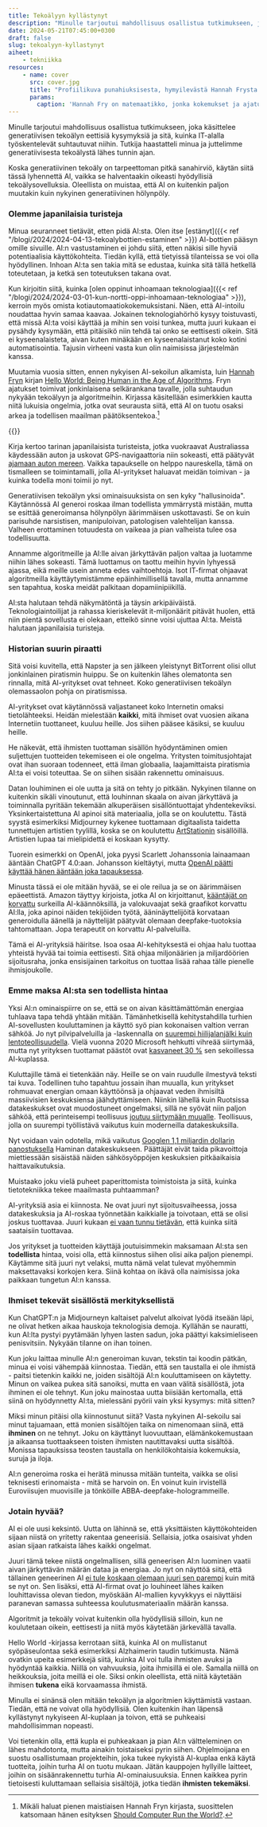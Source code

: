 ```yaml
---
title: Tekoälyyn kyllästynyt
description: "Minulle tarjoutui mahdollisuus osallistua tutkimukseen, joka käsittelee generatiivisen tekoälyn eettisiä kysymyksiä ja sitä, kuinka IT-alalla työskentelevät suhtautuvat niihin. Tutkija haastatteli minua ja juttelimme generatiivisesta tekoälystä lähes tunnin ajan."
date: 2024-05-21T07:45:00+0300
draft: false
slug: tekoalyyn-kyllastynyt
aiheet:
    - tekniikka
resources:
    - name: cover
      src: cover.jpg
      title: "Profiilikuva punahiuksisesta, hymyilevästä Hannah Frysta. Hänellä on päässään korvan taakse kiinnitetty mikrofoni."
      params:
        caption: 'Hannah Fry on matemaatikko, jonka kokemukset ja ajatukset tekoälystä ja algoritmeista loivat pohjan sille, kuinka itse suhtaudun nykyisin näihin asioihin. Kuva on hänen esityksestään "Should Computer Run the World?"'
---
```

Minulle tarjoutui mahdollisuus osallistua tutkimukseen, joka käsittelee generatiivisen tekoälyn eettisiä kysymyksiä ja sitä, kuinka IT-alalla työskentelevät suhtautuvat niihin. Tutkija haastatteli minua ja juttelimme generatiivisesta tekoälystä lähes tunnin ajan.

<!--more-->

Koska generatiivinen tekoäly on tarpeettoman pitkä sanahirviö, käytän siitä tässä lyhennettä AI, vaikka se halventaakin oikeasti hyödyllisiä tekoälysovelluksia. Oleellista on muistaa, että AI on kuitenkin paljon muutakin kuin nykyinen generatiivinen hölynpöly.

### Olemme japanilaisia turisteja

Minua seuranneet tietävät, etten pidä AI:sta. Olen itse [estänyt]({{< ref "/blogi/2024/2024-04-13-tekoalybottien-estaminen" >}}) AI-bottien pääsyn omille sivuille. AI:n vastustaminen ei johdu siitä, etten näkisi sille hyviä potentiaalisia käyttökohteita. Tiedän kyllä, että tietyissä tilanteissa se voi olla hyödyllinen. Inhoan AI:ta sen takia mitä se edustaa, kuinka sitä tällä hetkellä toteutetaan, ja ketkä sen toteutuksen takana ovat.

Kun kirjoitin siitä, kuinka [olen oppinut inhoamaan teknologiaa]({{< ref "/blogi/2024/2024-03-01-kun-nortti-oppi-inhoamaan-teknologiaa" >}}), kerroin myös omista kotiautomaatiokokemuksistani. Näen, että AI-intoilu noudattaa hyvin samaa kaavaa. Jokainen teknologiahörhö kysyy toistuvasti, että missä AI:ta voisi käyttää ja mihin sen voisi tunkea, mutta juuri kukaan ei pysähdy kysymään, että pitäisikö niin tehdä tai onko se eettisesti oikein. Sitä ei kyseenalaisteta, aivan kuten minäkään en kyseenalaistanut koko kotini automatisointia. Tajusin virheeni vasta kun olin naimisissa järjestelmän kanssa.

Muutamia vuosia sitten, ennen nykyisen AI-sekoilun alkamista, luin [Hannah Fryn](https://hannahfry.co.uk/) kirjan [Hello World: Being Human in the Age of Algorithms](https://hannahfry.co.uk/book/hello-world/). Fryn ajatukset toimivat jonkinlaisena selkärankana tavalle, jolla suhtaudun nykyään tekoälyyn ja algoritmeihin. Kirjassa käsitellään esimerkkien kautta niitä lukuisia ongelmia, jotka ovat seurausta siitä, että AI on tuotu osaksi arkea ja todellisen maailman päätöksentekoa.[^1]

{{<cover>}}

Kirja kertoo tarinan japanilaisista turisteista, jotka vuokraavat Australiassa käydessään auton ja uskovat GPS-navigaattoria niin sokeasti, että päätyvät [ajamaan auton mereen](https://abcnews.go.com/blogs/headlines/2012/03/gps-tracking-disaster-japanese-tourists-drive-straight-into-the-pacific). Vaikka tapaukselle on helppo naureskella, tämä on tismalleen se toimintamalli, jolla AI-yritykset haluavat meidän toimivan - ja kuinka todella moni toimii jo nyt.

Generatiivisen tekoälyn yksi ominaisuuksista on sen kyky "hallusinoida". Käytännössä AI generoi roskaa ilman todellista ymmärrystä mistään, mutta se esittää generoimansa hölynpölyn äärimmäisen uskottavasti. Se on kuin parisuhde narsistisen, manipuloivan, patologisen valehtelijan kanssa. Valheen erottaminen totuudesta on vaikeaa ja pian valheista tulee osa todellisuutta.

Annamme algoritmeille ja AI:lle aivan järkyttävän paljon valtaa ja luotamme niihin lähes sokeasti. Tämä luottamus on taottu meihin hyvin lyhyessä ajassa, eikä meille usein anneta edes vaihtoehtoja. Isot IT-firmat ohjaavat algoritmeilla käyttäytymistämme epäinhimillisellä tavalla, mutta annamme sen tapahtua, koska meidät palkitaan dopamiinipiikillä.

AI:sta halutaan tehdä näkymätöntä ja täysin arkipäiväistä. Teknologiaintoilijat ja rahassa kieriskelevät it-miljonäärit pitävät huolen, että niin pientä sovellusta ei olekaan, etteikö sinne voisi ujuttaa AI:ta. Meistä halutaan japanilaisia turisteja.

### Historian suurin piraatti

Sitä voisi kuvitella, että Napster ja sen jälkeen yleistynyt BitTorrent olisi ollut jonkinlainen piratismin huippu. Se on kuitenkin lähes olematonta sen rinnalla, mitä AI-yritykset ovat tehneet. Koko generatiivisen tekoälyn olemassaolon pohja on piratismissa.

AI-yritykset ovat käytännössä valjastaneet koko Internetin omaksi tietolähteeksi. Heidän mielestään **kaikki**, mitä ihmiset ovat vuosien aikana Internetiin tuottaneet, kuuluu heille. Jos siihen pääsee käsiksi, se kuuluu heille.

He näkevät, että ihmisten tuottaman sisällön hyödyntäminen omien suljettujen tuotteiden tekemiseen ei ole ongelma. Yritysten toimitusjohtajat ovat ihan suoraan todenneet, että ilman globaalia, laajamittaista piratismia AI:ta ei voisi toteuttaa. Se on siihen sisään rakennettu ominaisuus.

Datan louhiminen ei ole uutta ja sitä on tehty jo pitkään. Nykyinen tilanne on kuitenkin sikäli vinoutunut, että louhinnan skaala on aivan järkyttävä ja toiminnalla pyritään tekemään alkuperäisen sisällöntuottajat yhdentekeviksi. Yksinkertaistettuna AI apinoi sitä materiaalia, jolla se on koulutettu. Tästä syystä esimerkiksi Midjourney kykenee tuottamaan digitaalista taidetta tunnettujen artistien tyylillä, koska se on koulutettu [ArtStationin](https://www.artstation.com) sisällöillä. Artistien lupaa tai mielipidettä ei koskaan kysytty.

Tuorein esimerkki on OpenAI, joka pyysi Scarlett Johanssonia lainaamaan ääntään ChatGPT 4.0:aan. Johansson kieltäytyi, mutta [OpenAI päätti käyttää hänen ääntään joka tapauksessa](https://www.theverge.com/2024/5/20/24161253/scarlett-johansson-openai-altman-legal-action).

Minusta tässä ei ole mitään hyvää, se ei ole reilua ja se on äärimmäisen epäeettistä. Amazon täyttyy kirjoista, jotka AI on kirjoittanut, [kääntäjät on korvattu](https://kaisaranta.wordpress.com/2024/04/23/haluan-suomentaa-en-ruveta-tekoalyn-jatkeeksi/) surkeilla AI-käännöksillä, ja valokuvaajat sekä graafikot korvattu AI:lla, joka apinoi näiden tekijöiden työtä, ääninäyttelijöitä korvataan generoidulla äänellä ja näyttelijät päätyvät olemaan deepfake-tuotoksia tahtomattaan. Jopa terapeutit on korvattu AI-palveluilla.

Tämä ei AI-yrityksiä häiritse. Isoa osaa AI-kehityksestä ei ohjaa halu tuottaa yhteistä hyvää tai toimia eettisesti. Sitä ohjaa miljonäärien ja miljardöörien sijoitusraha, jonka ensisijainen tarkoitus on tuottaa lisää rahaa tälle pienelle ihmisjoukolle.

### Emme maksa AI:sta sen todellista hintaa

Yksi AI:n ominaispiirre on se, että se on aivan käsittämättömän energiaa tuhlaava tapa tehdä yhtään mitään. Tämänhetkisellä kehitystahdilla turhien AI-sovellusten kouluttaminen ja käyttö syö pian kokonaisen valtion verran sähköä. Jo nyt pilvipalveluilla ja -laskennalla on [suurempi hiilijalanjälki kuin lentoteollisuudella](https://thereader.mitpress.mit.edu/the-staggering-ecological-impacts-of-computation-and-the-cloud/). Vielä vuonna 2020 Microsoft hehkutti vihreää siirtymää, mutta nyt yrityksen tuottamat päästöt ovat [kasvaneet 30 %](https://www.theverge.com/2024/5/15/24157496/microsoft-ai-carbon-footprint-greenhouse-gas-emissions-grow-climate-pledge) sen sekoillessa AI-kuplassa.

Kuluttajille tämä ei tietenkään näy. Heille se on vain ruudulle ilmestyvä teksti tai kuva. Todellinen tuho tapahtuu jossain ihan muualla, kun yritykset rohmuavat energian omaan käyttöönsä ja ohjaavat veden ihmisiltä massiivisien keskuksiensa jäähdyttämiseen. Niinkin lähellä kuin Ruotsissa datakeskukset ovat muodostuneet ongelmaksi, sillä ne syövät niin paljon sähköä, että perinteisempi teollisuus [joutuu siirtymään muualle](https://www.helsinki.fi/en/researchgroups/reimagining-public-values-in-algorithmic-futures/whats-new/dismantling-public-values-one-data-center-at-the-time). Teollisuus, jolla on suurempi työllistävä vaikutus kuin moderneilla datakeskuksilla.

Nyt voidaan vain odotella, mikä vaikutus [Googlen 1,1 miljardin dollarin panostuksella](https://www.reuters.com/technology/google-invests-1-billion-euros-finnish-data-centre-drive-ai-growth-2024-05-20/) Haminan datakeskukseen. Päättäjät eivät taida pikavoittoja miettiessään sisäistää näiden sähkösyöppöjen keskuksien pitkäaikaisia haittavaikutuksia.

Muistaako joku vielä puheet paperittomista toimistoista ja siitä, kuinka tietotekniikka tekee maailmasta puhtaamman?

AI-yrityksiä asia ei kiinnosta. Ne ovat juuri nyt sijoitusvaiheessa, jossa datakeskuksia ja AI-roskaa työnnetään kaikkialle ja toivotaan, että se olisi joskus tuottavaa. Juuri kukaan [ei vaan tunnu tietävän](https://arstechnica.com/information-technology/2023/10/so-far-ai-hasnt-been-profitable-for-big-tech/), että kuinka siitä saataisiin tuottavaa.

Jos yritykset ja tuotteiden käyttäjä joutuisimmekin maksamaan AI:sta sen **todellista** hintaa, voisi olla, että kiinnostus siihen olisi aika paljon pienempi. Käytämme sitä juuri nyt velaksi, mutta nämä velat tulevat myöhemmin maksettavaksi korkojen kera. Siinä kohtaa on ikävä olla naimisissa joka paikkaan tungetun AI:n kanssa.

### Ihmiset tekevät sisällöstä merkityksellistä

Kun ChatGPT:n ja Midjourneyn kaltaiset palvelut alkoivat lyödä itseään läpi, ne olivat hetken aikaa hauskoja teknologisia demoja. Kyllähän se nauratti, kun AI:lta pystyi pyytämään lyhyen lasten sadun, joka päättyi kaksimieliseen penisvitsiin. Nykyään tilanne on ihan toinen.

Kun joku laittaa minulle AI:n generoiman kuvan, tekstin tai koodin pätkän, minua ei voisi vähempää kiinnostaa. Tiedän, että sen taustalla ei ole ihmistä - paitsi tietenkin kaikki ne, joiden sisältöjä AI:n kouluttamiseen on käytetty. Minun on vaikea pukea sitä sanoiksi, mutta en vaan välitä sisällöstä, jota ihminen ei ole tehnyt. Kun joku mainostaa uutta biisiään kertomalla, että siinä on hyödynnetty AI:ta, mielessäni pyörii vain yksi kysymys: mitä sitten?

Miksi minun pitäisi olla kiinnostunut siitä? Vasta nykyinen AI-sekoilu sai minut tajuamaan, että monien sisältöjen taika on nimenomaan siinä, että **ihminen** on ne tehnyt. Joku on käyttänyt luovuuttaan, elämänkokemustaan ja aikaansa tuottaakseen toisten ihmisten nautittavaksi uutta sisältöä. Monissa tapauksissa teosten taustalla on henkilökohtaisia kokemuksia, suruja ja iloja.

AI:n generoima roska ei herätä minussa mitään tunteita, vaikka se olisi teknisesti erinomaista - mitä se harvoin on. En voinut kuin irvistellä Euroviisujen muovisille ja tönköille ABBA-deepfake-hologrammeille.

### Jotain hyvää?

AI ei ole uusi keksintö. Uutta on lähinnä se, että yksittäisten käyttökohteiden sijaan niistä on yritetty rakentaa geneerisiä. Sellaisia, jotka osaisivat yhden asian sijaan ratkaista lähes kaikki ongelmat.

Juuri tämä tekee niistä ongelmallisen, sillä geneerisen AI:n luominen vaatii aivan järkyttävän määrän dataa ja energiaa. Jo nyt on näyttöä siitä, että tällainen geneerinen AI [ei tule koskaan olemaan juuri sen parempi](https://www.youtube.com/watch?v=dDUC-LqVrPU) kuin mitä se nyt on. Sen lisäksi, että AI-firmat ovat jo louhineet lähes kaiken louhittavissa olevan tiedon, myöskään AI-mallien kyvykkyys ei näyttäisi paranevan samassa suhteessa koulutusmateriaalin määrän kanssa.

Algoritmit ja tekoäly voivat kuitenkin olla hyödyllisiä silloin, kun ne koulutetaan oikein, eettisesti ja niitä myös käytetään järkevällä tavalla.

Hello World -kirjassa kerrotaan siitä, kuinka AI on mullistanut syöpäseulontaa sekä esimerkiksi Alzhaimerin taudin tutkimusta. Nämä ovatkin upeita esimerkkejä siitä, kuinka AI voi tulla ihmisten avuksi ja hyödyntää kaikkia. Niillä on vahvuuksia, joita ihmisillä ei ole. Samalla niillä on heikkouksia, joita meillä ei ole. Siksi onkin oleellista, että niitä käytetään ihmisen **tukena** eikä korvaamassa ihmistä.

Minulla ei sinänsä olen mitään tekoälyn ja algoritmien käyttämistä vastaan. Tiedän, että ne voivat olla hyödyllisiä. Olen kuitenkin ihan läpensä kyllästynyt nykyiseen AI-kuplaan ja toivon, että se puhkeaisi mahdollisimman nopeasti.

Voi tietenkin olla, että kupla ei puhkeakaan ja pian AI:n vältteleminen on lähes mahdotonta, mutta ainakin toistaiseksi pyrin siihen. Ohjelmoijana en suostu osallistumaan projekteihin, joka tukee nykyistä AI-kuplaa enkä käytä tuotteita, joihin turha AI on tuotu mukaan. Jätän kauppojen hyllyille laitteet, joihin on sisäänrakennettu turhia AI-ominaiusuuksia. Ennen kaikkea pyrin tietoisesti kuluttamaan sellaisia sisältöjä, jotka tiedän **ihmisten tekemäksi**.

[^1]: Mikäli haluat pienen maistiaisen Hannah Fryn kirjasta, suosittelen katsomaan hänen esityksen [Should Computer Run the World?](https://www.youtube.com/watch?v=Rzhpf1Ai7Z4).